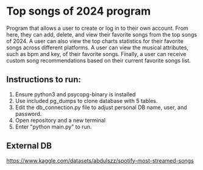 # Top songs of 2024 program
Program that allows a user to create or log in to their own account. 
From here, they can add, delete, and view their favorite songs from the top songs of 2024.
A user can also view the top charts statistics for their favorite songs across different platforms.
A user can view the musical attributes, such as bpm and key, of their favorite songs. 
Finally, a user can receive custom song recommendations based on their current favorite songs list.

## Instructions to run:
1. Ensure python3 and psycopg-binary is installed
2. Use included pg_dumps to clone database with 5 tables.
3. Edit the db_connection.py file to adjust personal DB name, user, and password.
2. Open repository and a new terminal
3. Enter "python main.py" to run.

## External DB
https://www.kaggle.com/datasets/abdulszz/spotify-most-streamed-songs